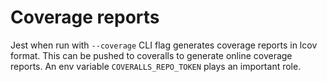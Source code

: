 # Coverage reports

Jest when run with `--coverage` CLI flag generates coverage reports in lcov format. This can be pushed to coveralls to generate online coverage reports. An env variable `COVERALLS_REPO_TOKEN` plays an important role.
